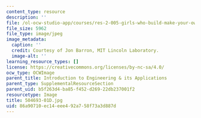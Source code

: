 ```yaml
---
content_type: resource
description: ''
file: /ol-ocw-studio-app/courses/res-2-005-girls-who-build-make-your-own-wearables-workshop-spring-2015/86a90710ec14eee492a758f73a3d887d_504693-01D.jpg
file_size: 5962
file_type: image/jpeg
image_metadata:
  caption: ''
  credit: Courtesy of Jon Barron, MIT Lincoln Laboratory.
  image-alt: ''
learning_resource_types: []
license: https://creativecommons.org/licenses/by-nc-sa/4.0/
ocw_type: OCWImage
parent_title: Introduction to Engineering & its Applications
parent_type: SupplementalResourceSection
parent_uid: b5f263d4-ba85-f452-d269-22db237001f2
resourcetype: Image
title: 504693-01D.jpg
uid: 86a90710-ec14-eee4-92a7-58f73a3d887d
---
```

